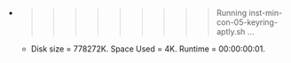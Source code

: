 * >>>>>>>>> Running inst-min-con-05-keyring-aptly.sh ...
  * Disk size = 778272K. Space Used = 4K. Runtime = 00:00:00:01.
